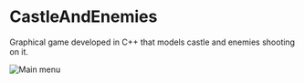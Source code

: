 # CastleAndEnemies
Graphical game developed in C++ that models castle and enemies shooting on it. 
 
![Main menu](https://i.ibb.co/k6m8zG7/Screenshot-37.png)
